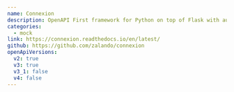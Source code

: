 ```yaml
---
name: Connexion
description: OpenAPI First framework for Python on top of Flask with automatic endpoint validation & OAuth2 support
categories:
  - mock
link: https://connexion.readthedocs.io/en/latest/
github: https://github.com/zalando/connexion
openApiVersions:
  v2: true
  v3: true
  v3_1: false
  v4: false
---
```

